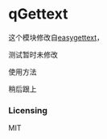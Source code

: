 # qGettext

这个模块修改自[easygettext](https://github.com/Polyconseil/easygettext)，

测试暂时未修改

使用方法

稍后跟上

### Licensing

MIT

